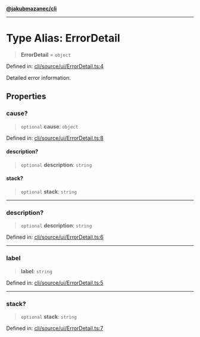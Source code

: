 [**@jakubmazanec/cli**](../README.md)

---

# Type Alias: ErrorDetail

> **ErrorDetail** = `object`

Defined in:
[cli/source/ui/ErrorDetail.ts:4](https://github.com/jakubmazanec/tools/blob/d956cf350ae3e6bad1df754a19dfbabb088c1451/packages/cli/source/ui/ErrorDetail.ts#L4)

Detailed error information.

## Properties

### cause?

> `optional` **cause**: `object`

Defined in:
[cli/source/ui/ErrorDetail.ts:8](https://github.com/jakubmazanec/tools/blob/d956cf350ae3e6bad1df754a19dfbabb088c1451/packages/cli/source/ui/ErrorDetail.ts#L8)

#### description?

> `optional` **description**: `string`

#### stack?

> `optional` **stack**: `string`

---

### description?

> `optional` **description**: `string`

Defined in:
[cli/source/ui/ErrorDetail.ts:6](https://github.com/jakubmazanec/tools/blob/d956cf350ae3e6bad1df754a19dfbabb088c1451/packages/cli/source/ui/ErrorDetail.ts#L6)

---

### label

> **label**: `string`

Defined in:
[cli/source/ui/ErrorDetail.ts:5](https://github.com/jakubmazanec/tools/blob/d956cf350ae3e6bad1df754a19dfbabb088c1451/packages/cli/source/ui/ErrorDetail.ts#L5)

---

### stack?

> `optional` **stack**: `string`

Defined in:
[cli/source/ui/ErrorDetail.ts:7](https://github.com/jakubmazanec/tools/blob/d956cf350ae3e6bad1df754a19dfbabb088c1451/packages/cli/source/ui/ErrorDetail.ts#L7)
